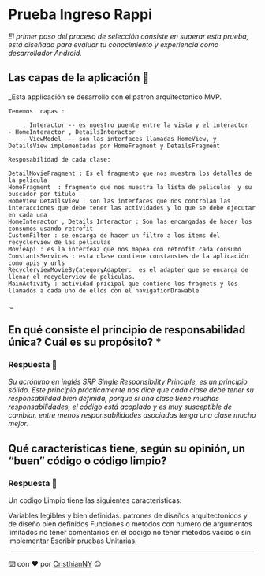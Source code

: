 # Prueba Ingreso Rappi

_El primer paso del proceso de selección consiste en superar esta prueba, está diseñada para evaluar tu conocimiento y experiencia como desarrollador Android._

##  Las capas de la aplicación  🚀

_Esta applicación se desarrollo con el patron arquitectonico MVP.

    Tenemos  capas : 
     
        . Interactor -- es nuestro puente entre la vista y el interactor  - HomeInteractor , DetailsInteractor
        . ViewModel --- son las interfaces llamadas HomeView, y DetailsView implementadas por HomeFragment y DetailsFragment

    Resposabilidad de cada clase:

    DetailMovieFragment : Es el fragmento que nos muestra los detalles de la pelicula
    HomeFragment  : fragmento que nos muestra la lista de peliculas  y su buscador por titulo
    HomeView DetailsView : son las interfaces que nos controlan las interacciones que debe tener las actividades y lo que se debe ejecutar en cada una
    HomeInteractor , Details Interactor : Son las encargadas de hacer los consumos usando retrofit 
    CustomFilter : se encarga de hacer un filtro a los items del recyclerview de las peliculas
    MovieApi : es la interfeaz que nos mapea con retrofit cada consumo
    ConstantsServices : esta clase contiene constanstes de la aplicación como apis y urls
    RecyclerviewMovieByCategoryAdapter:  es el adapter que se encarga de llenar el recyclerview de peliculas.
    MainActivity : actividad pricipal que contiene los fragmets y los llamados a cada uno de ellos con el navigationDrawable

._

## En qué consiste el principio de responsabilidad única? Cuál es su propósito? *


### Respuesta 🔧

_Su acrónimo en inglés SRP Single Responsibility Principle, es un principio sólido. Este principio prácticamente nos dice que cada clase debe tener su responsabilidad bien definida, porque si una clase tiene muchas responsabilidades, el código está acoplado y es muy susceptible de cambiar. entre menos responsabilidades asociadas tenga una clase mucho mejor._


## Qué características tiene, según su opinión, un “buen” código o código limpio?

### Respuesta 🔧

Un codigo Limpio tiene las siguientes caracteristicas: 

Variables legibles y bien definidas.
patrones de diseños arquitectonicos y de diseño bien definidos
Funciones o metodos con numero de argumentos limitados
no tener comentarios en el codigo 
no tener metodos vacios o sin implementar
Escribir pruebas Unitarias. 



---
⌨️ con ❤️ por [CristhianNY](https://github.com/CristhianNY) 😊
